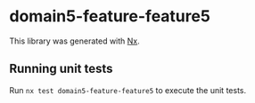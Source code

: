 # domain5-feature-feature5

This library was generated with [Nx](https://nx.dev).

## Running unit tests

Run `nx test domain5-feature-feature5` to execute the unit tests.

